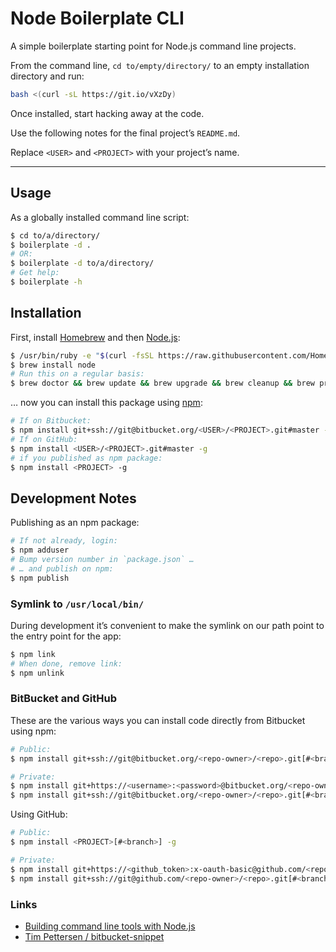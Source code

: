 # Node Boilerplate CLI

A simple boilerplate starting point for Node.js command line projects.

From the command line, `cd to/empty/directory/` to an empty installation directory and run:

```bash
bash <(curl -sL https://git.io/vXzDy)
```

Once installed, start hacking away at the code.

Use the following notes for the final project’s `README.md`.

Replace `<USER>` and `<PROJECT>` with your project’s name.

---

## Usage

As a globally installed command line script:

```bash
$ cd to/a/directory/
$ boilerplate -d .
# OR:
$ boilerplate -d to/a/directory/
# Get help:
$ boilerplate -h
```

## Installation

First, install [Homebrew](http://brew.sh/) and then [Node.js](https://nodejs.org/en/):

```bash
$ /usr/bin/ruby -e "$(curl -fsSL https://raw.githubusercontent.com/Homebrew/install/master/install)"
$ brew install node
# Run this on a regular basis:
$ brew doctor && brew update && brew upgrade && brew cleanup && brew prune && brew doctor
```

… now you can install this package using [npm](https://www.npmjs.com/): 

```bash
# If on Bitbucket:
$ npm install git+ssh://git@bitbucket.org/<USER>/<PROJECT>.git#master -g
# If on GitHub:
$ npm install <USER>/<PROJECT>.git#master -g
# if you published as npm package:
$ npm install <PROJECT> -g
```

## Development Notes

Publishing as an npm package:

```bash
# If not already, login:
$ npm adduser
# Bump version number in `package.json` …
# … and publish on npm:
$ npm publish
```

### Symlink to `/usr/local/bin/`

During development it’s convenient to make the symlink on our path point to the entry point for the app:

```bash
$ npm link
# When done, remove link:
$ npm unlink
```

### BitBucket and GitHub

These are the various ways you can install code directly from Bitbucket using npm:

```bash
# Public:
$ npm install git+ssh://git@bitbucket.org/<repo-owner>/<repo>.git[#<branch>]

# Private:
$ npm install git+https://<username>:<password>@bitbucket.org/<repo-owner>/<repo>.git[#<branch>]
$ npm install git+ssh://git@bitbucket.org/<repo-owner>/<repo>.git[#<branch>]
```

Using GitHub:

```bash
# Public:
$ npm install <PROJECT>[#<branch>] -g

# Private:
$ npm install git+https://<github_token>:x-oauth-basic@github.com/<repo-owner>/<repo>.git[#<branch>]
$ npm install git+ssh://git@github.com/<repo-owner>/<repo>.git[#<branch>]
```

### Links

* [Building command line tools with Node.js](https://developer.atlassian.com/blog/2015/11/scripting-with-node/)
* [Tim Pettersen / bitbucket-snippet](https://bitbucket.org/tpettersen/bitbucket-snippet)
